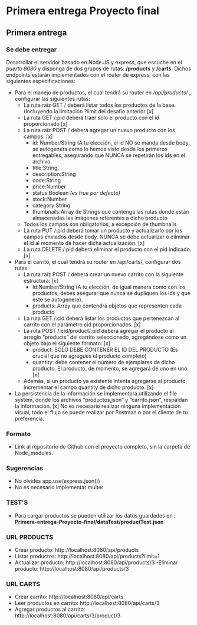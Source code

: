 # Primera entrega Proyecto final

## Primera entrega

### Se debe entregar

Desarrollar el servidor basado en Node.JS y express, que escuche en el *puerto 8080* y disponga de dos grupos de rutas: **/products** y **/carts**. Dichos endpoints estarán implementados con el router de express, con las siguientes especificaciones:
- Para el manejo de productos, el cual tendrá su router en */api/products/* , configurar las siguientes rutas:
    - La ruta raíz GET / deberá listar todos los productos de la base. (Incluyendo la limitación ?limit del desafío anterior [x]
    - La ruta GET /:pid deberá traer sólo el producto con el id proporcionado [x]
    - La ruta raíz POST / deberá agregar un nuevo producto con los campos: [x]
        - id: Number/String (A tu elección, el id NO se manda desde body, se autogenera como lo hemos visto desde los primeros entregables, asegurando que NUNCA se repetirán los ids en el archivo.
        - title:String,
        - description:String
        - code:String
        - price:Number
        - status:Boolean *(es true por defecto)*
        - stock:Number
        - category:String
        - thumbnails:Array de Strings que contenga las rutas donde están almacenadas las imágenes referentes a dicho producto
    - Todos los campos son obligatorios, a excepción de thumbnails
    - La ruta PUT /:pid deberá tomar un producto y actualizarlo por los campos enviados desde body. NUNCA se debe actualizar o eliminar el id al momento de hacer dicha actualización. [x]
    - La ruta DELETE /:pid deberá eliminar el producto con el pid indicado. [x]
- Para el carrito, el cual tendrá su router en /api/carts/, configurar dos rutas:
    - La ruta raíz POST / deberá crear un nuevo carrito con la siguiente estructura: [x]
        - Id:Number/String (A tu elección, de igual manera como con los productos, debes asegurar que nunca se dupliquen los ids y que este se autogenere).
        - products: Array que contendrá objetos que representen cada producto
    - La ruta GET /:cid deberá listar los productos que pertenezcan al carrito con el parámetro cid proporcionados. [x]
    - La ruta POST  /:cid/product/:pid deberá agregar el producto al arreglo “products” del carrito seleccionado, agregándose como un objeto bajo el siguiente formato: [x]
        - product: SÓLO DEBE CONTENER EL ID DEL PRODUCTO (Es crucial que no agregues el producto completo)
        - quantity: debe contener el número de ejemplares de dicho producto. El producto, de momento, se agregará de uno en uno. [x]
    - Además, si un producto ya existente intenta agregarse al producto, incrementar el campo quantity de dicho producto. [x]
- La persistencia de la información se implementará utilizando el file system, donde los archivos “productos,json” y “carrito.json”, respaldan la información. [x]
No es necesario realizar ninguna implementación visual, todo el flujo se puede realizar por Postman o por el cliente de tu preferencia.

### Formato 

- Link al repositorio de Github con el proyecto completo, sin la carpeta de Node_modules.

### Sugerencias

- No olvides app.use(express.json())
- No es necesario implementar multer

### TEST'S

- Para cargar productos se pueden utilizar los datos guardados en : **Primera-entrega-Proyecto-final/dataTest/productTest.json**

### URL PRODUCTS
- Crear producto: http://localhost:8080/api/products
- Listar productos: http://localhost:8080/api/products?limit=1
- Actualizar producto: http://localhost:8080/api/products/3
-Eliminar producto: http://localhost:8080/api/products/3

### URL CARTS
- Crear carrito: http://localhost:8080/api/carts
- Leer productos en carrito: http://localhost:8080/api/carts/3
- Agregar productos al carrito: http://localhost:8080/api/carts/3/product/3






